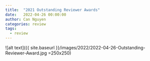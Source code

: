 ```yaml
---
title:  "2021 Outstanding Reviewer Awards"
date:   2022-04-26 00:00:00
author: Can Nguyen
categories: review
tags: 
  - review
---
```


![alt text]({{ site.baseurl }}/images/2022/2022-04-26-Outstanding-Reviewer-Award.jpg  =250x250)



